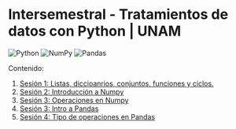# Intersemestral - Tratamientos de datos con Python | UNAM
![Python](https://img.shields.io/badge/python-3670A0?style=for-the-badge&logo=python&logoColor=ffdd54)
![NumPy](https://img.shields.io/badge/numpy-%23013243.svg?style=for-the-badge&logo=numpy&logoColor=white)
![Pandas](https://img.shields.io/badge/pandas-%23150458.svg?style=for-the-badge&logo=pandas&logoColor=white)

Contenido:

1. <a href='Sesion-01/Sesion-01.ipynb'>Sesión 1: Listas, diccioanrios, conjuntos, funciones y ciclos.</a>
2. <a href='Sesion-02/Sesion-02.ipynb'>Sesión 2: Introducción a Numpy</a>
3. <a href='Sesion-03/Sesion-03.ipynb'>Sesión 3: Operaciones en Numpy</a>
4. <a href='Sesion-03/Sesion-03_2.ipynb'>Sesión 3: Intro a Pandas</a>
5. <a href='Sesion-04/Sesion-04.ipynb'>Sesión 4: Tipo de operaciones en Pandas</a>
